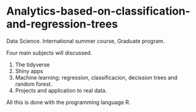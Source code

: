 # Analytics-based-on-classification-and-regression-trees
Data Science. International summer course, Graduate program. 

Four main subjects will discussed. 

1. The tidyverse
2. Shiny apps
3. Machine learning: regression, classificacion, decission trees and random forest.
4. Projects and application to real data.

All this is done with the programming language R. 
